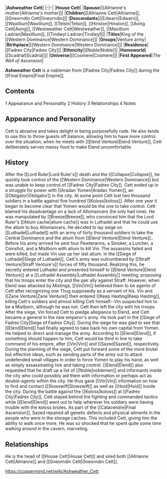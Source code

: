 |**Ashweather Cett**|
|-|-|
|**House Cett**|
|**Spouse**|[[Allrianne's mother\|Allrianne's mother]]|
|**Children**|[[Allrianne Cett\|Allrianne]], [[Gneorndin Cett\|Gneorndin]]|
|**Descendants**|[[Edwarn\|Edwarn]], [[Waxillium\|Waxillium]], [[Telsin\|Telsin]], [[Hinston\|Hinston]], [[Aving Cett\|Aving]], [[Westweather Cett\|Westweather]], [[Maxillium Ladrian\|Maxillium]], [[Tindwyl Ladrian\|Tindwyl]]|
|**Titles**|King of the [[Western Dominance\|Western Dominance]]|
|**Groups**|Venture army|
|**Birthplace**|[[Western Dominance\|Western Dominance]]|
|**Residence**|[[Fadrex City\|Fadrex City]]|
|**Ethnicity**|[[Noble\|Noble]]|
|**Homeworld**|[[Scadrial\|Scadrial]]|
|**Universe**|[[Cosmere\|Cosmere]]|
|**First Appeared**|*The Well of Ascension*|

**Ashweather Cett** is a nobleman from [[Fadrex City\|Fadrex City]] during the [[Final Empire\|Final Empire]].

## Contents

1 Appearance and Personality
2 History
3 Relationships
4 Notes


## Appearance and Personality
Cett is abrasive and takes delight in being purposefully rude. He also tends to use this to throw guests off balance, allowing him to have more control over the situation; when he meets with [[Elend Venture\|Elend Venture]], Cett deliberately serves messy food to make Elend uncomfortable.

## History
After the [[Lord Ruler\|Lord Ruler's]] death and the [[Collapse\|Collapse]], he quickly took control of the [[Western Dominance\|Western Dominance]] but was unable to keep control of [[Fadrex City\|Fadrex City]]. Cett ended up in a struggle for power with [[Aradan Yomen\|Aradan Yomen]], an [[Obligator\|Obligator]] in the city. At some point Cett lost two thousand soldiers in a battle against five hundred [[Koloss\|koloss]]. After one year it began to become clear that Yomen would be the one to take control. Cett blamed his disadvantage on a lack of Allomancers (he only had nine). He was manipulated by [[Breeze\|Breeze]], who convinced him that the Lord Ruler's [[Atium cache\|atium cache]] was in Luthadel and that he could use the atium to buy Allomancers. He decided to lay siege on [[Luthadel\|Luthadel]] with an army of forty thousand soldiers to take the Central Dominance and the atium from [[Elend Venture\|Elend Venture]].. Before his army arrived he sent four Pewterarms, a Smoker, a Lurcher, a Coinshot, and a Mistborn with atium to kill Vin. The assassins failed and were killed, but made Vin use up her last atium.
In the [[Siege of Luthadel\|Siege of Luthadel]], Cett's army was outnumbered by [[Straff Venture\|Straff Venture's]] forces of fifty thousand. Realizing this, he secretly entered Luthadel and presented himself to [[Elend Venture\|Elend Venture]] at a [[Luthadel Assembly\|Luthadel Assembly]] meeting, proposing that his troops enter the city and the pair ally against Straff. However, when Elend was attacked by Mistings, [[Vin\|Vin]] believed them to be agents of Cett after recognizing one Thug supposedly as a servant of his. Vin and [[Zane Venture\|Zane Venture]] then entered [[Keep Hasting\|Keep Hasting]], killing Cett's soldiers and almost killing Cett himself--Vin suspected him to be a Mistborn, although he was not. Cett then left the city with his troops.
After the siege, Vin forced Cett to pledge allegiance to Elend, and Cett became a general in the new emperor's army. He took part in the [[Siege of Fadrex City\|Siege of Fadrex City]].
During the siege he was glad to see that [[Elend\|Elend]] had finally agreed to take back his own capital from Yomen. He helped to direct and manage the army. According to [[Elend\|Elend]], if something should happen to him, Cett would be third in line to take command of his empire, after [[Vin\|Vin]] and [[Sazed\|Sazed]], respectively.
During the planning of the siege, Cett put forward some of the more brutal but effective ideas, such as sending parts of the army out to attack undefended small villages in order to force Yomen to play his hand, as well as simply assassinating him and taking control. [[Elend\|Elend]] also requested that he draft up a list of [[Noble\|noblemen]] and informants inside the city who could possibly aid them with information or perhaps act as double-agents within the city. He thus gave [[Vin\|Vin]] information on how to find and contact [[Slowswift\|Slowswift]] as well as [[Hoid\|Hoid]] inside the city.
During the battle against the [[Koloss\|koloss]] at [[Fadrex City\|Fadrex City]], Cett stayed behind the fighting and commanded tactics while [[Elend\|Elend]] went out to help wherever his soldiers were having trouble with the koloss brutes.
As part of the [[Catacendre\|Final Ascension]], Sazed repaired all genetic defects and physical ailments in the people who were in the storage caches. This included Cett, giving him the ability to walk once more. He was so shocked that he spent quite some time walking around in the cavern, marveling.

## Relationships
He is the head of [[House Cett\|House Cett]] and sired both [[Allrianne Cett\|Allrianne]] and [[Gneorndin Cett\|Gneorndin Cett]].



https://coppermind.net/wiki/Ashweather_Cett